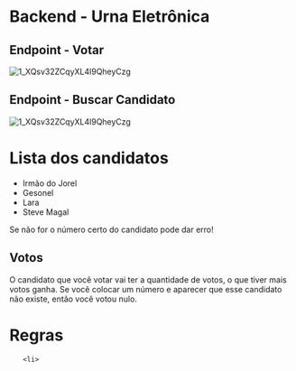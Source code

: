 # Backend - Urna Eletrônica

## Endpoint - Votar
![1_XQsv32ZCqyXL4l9QheyCzg](https://user-images.githubusercontent.com/96142665/195148837-84fe1c8c-07a2-43f5-84aa-dc705990f437.png)

## Endpoint - Buscar Candidato
![1_XQsv32ZCqyXL4l9QheyCzg](https://user-images.githubusercontent.com/96142665/195148837-84fe1c8c-07a2-43f5-84aa-dc705990f437.png)

<h1>Lista dos candidatos</h1>

<ul>
  
  <li>Irmão do Jorel</li>
  <li>Gesonel</li>
  <li>Lara</li>
  <li>Steve Magal</li>
  
  </ul>
  
  <p>Se não for o número certo do candidato pode dar erro!</p>
  
  <h2>Votos</h2>
  
  <p>O candidato que você votar vai ter a quantidade de votos, o que tiver mais votos ganha. Se você colocar um número e aparecer que esse candidato não existe, então você votou nulo.</p>
  
  <h1>Regras</h1>
  
  <ul>
  
    <li>
  
   
